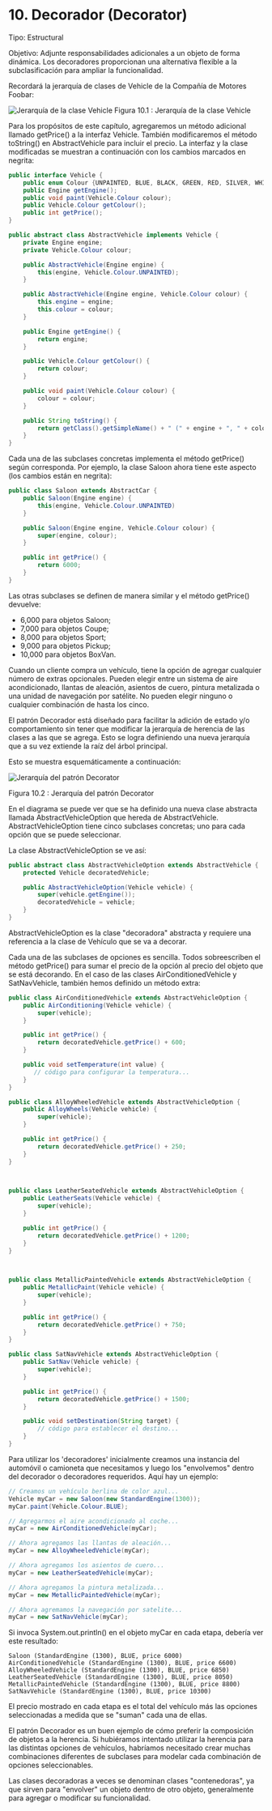 # 10. Decorador (Decorator)

Tipo: Estructural

Objetivo: Adjunte responsabilidades adicionales a un objeto de forma dinámica. Los decoradores proporcionan una alternativa flexible a la subclasificación para ampliar la funcionalidad.

Recordará la jerarquía de clases de Vehicle de la Compañía de Motores Foobar:

![Jerarquía de la clase Vehicle](../images/000010.jpg)
Figura 10.1 : Jerarquía de la clase Vehicle

Para los propósitos de este capítulo, agregaremos un método adicional llamado getPrice() a la interfaz Vehicle. También modificaremos el método toString() en AbstractVehicle para incluir el precio. La interfaz y la clase modificadas se muestran a continuación con los cambios marcados en negrita:

```java
public interface Vehicle {
    public enum Colour {UNPAINTED, BLUE, BLACK, GREEN, RED, SILVER, WHITE, YELLOW};
    public Engine getEngine();
    public void paint(Vehicle.Colour colour);
    public Vehicle.Colour getColour();
    public int getPrice();
}

public abstract class AbstractVehicle implements Vehicle {
    private Engine engine;
    private Vehicle.Colour colour;

    public AbstractVehicle(Engine engine) {
        this(engine, Vehicle.Colour.UNPAINTED);
    }

    public AbstractVehicle(Engine engine, Vehicle.Colour colour) {
        this.engine = engine;
        this.colour = colour;
    }

    public Engine getEngine() {
        return engine;
    }

    public Vehicle.Colour getColour() {
        return colour;
    }

    public void paint(Vehicle.Colour colour) {
        colour = colour;
    }

    public String toString() {
        return getClass().getSimpleName() + " (" + engine + ", " + colour + ", price " + getPrice() + ")";
    }
}
```

Cada una de las subclases concretas implementa el método getPrice() según corresponda. Por ejemplo, la clase Saloon ahora tiene este aspecto (los cambios están en negrita):

```java
public class Saloon extends AbstractCar {
    public Saloon(Engine engine) {
        this(engine, Vehicle.Colour.UNPAINTED)
    }

    public Saloon(Engine engine, Vehicle.Colour colour) {
        super(engine, colour);
    }

    public int getPrice() {
        return 6000;
    }
}
```

Las otras subclases se definen de manera similar y el método getPrice() devuelve:

* 6,000 para objetos Saloon;
* 7,000 para objetos Coupe;
* 8,000 para objetos Sport;
* 9,000 para objetos Pickup;
* 10,000 para objetos BoxVan.  

Cuando un cliente compra un vehículo, tiene la opción de agregar cualquier número de extras opcionales. Pueden elegir entre un sistema de aire acondicionado, llantas de aleación, asientos de cuero, pintura metalizada o una unidad de navegación por satélite. No pueden elegir ninguno o cualquier combinación de hasta los cinco.

El patrón Decorador está diseñado para facilitar la adición de estado y/o comportamiento sin tener que modificar la jerarquía de herencia de las clases a las que se agrega. Esto se logra definiendo una nueva jerarquía que a su vez extiende la raíz del árbol principal.

Esto se muestra esquemáticamente a continuación:

![Jerarquía del patrón Decorator](../images/000052.jpg)

Figura 10.2 : Jerarquía del patrón Decorator

En el diagrama se puede ver que se ha definido una nueva clase abstracta llamada AbstractVehicleOption que hereda de AbstractVehicle. AbstractVehicleOption tiene cinco subclases concretas; uno para cada opción que se puede seleccionar.

La clase AbstractVehicleOption se ve así:

```java
public abstract class AbstractVehicleOption extends AbstractVehicle {
    protected Vehicle decoratedVehicle;

    public AbstractVehicleOption(Vehicle vehicle) {
        super(vehicle.getEngine());
        decoratedVehicle = vehicle;
    }
}
```

AbstractVehicleOption es la clase "decoradora" abstracta y requiere una referencia a la clase de Vehículo que se va a decorar.

Cada una de las subclases de opciones es sencilla. Todos sobreescriben el método getPrice() para sumar el precio de la opción al precio del objeto que se está decorando. En el caso de las clases AirConditionedVehicle y SatNavVehicle, también hemos definido un método extra:

```java
public class AirConditionedVehicle extends AbstractVehicleOption {
    public AirConditioning(Vehicle vehicle) {
        super(vehicle);
    }

    public int getPrice() {
        return decoratedVehicle.getPrice() + 600;
    }

    public void setTemperature(int value) {
       // código para configurar la temperatura...
    }
}

public class AlloyWheeledVehicle extends AbstractVehicleOption {
    public AlloyWheels(Vehicle vehicle) {
        super(vehicle);
    }

    public int getPrice() {
        return decoratedVehicle.getPrice() + 250;
    }
}

 

public class LeatherSeatedVehicle extends AbstractVehicleOption {
    public LeatherSeats(Vehicle vehicle) {
        super(vehicle);
    }

    public int getPrice() {
        return decoratedVehicle.getPrice() + 1200;
    }
}

 

public class MetallicPaintedVehicle extends AbstractVehicleOption {
    public MetallicPaint(Vehicle vehicle) {
        super(vehicle);
    }

    public int getPrice() {
        return decoratedVehicle.getPrice() + 750;
    }
}

public class SatNavVehicle extends AbstractVehicleOption {
    public SatNav(Vehicle vehicle) {
        super(vehicle);
    }

    public int getPrice() {
        return decoratedVehicle.getPrice() + 1500;
    }

    public void setDestination(String target) {
        // código para establecer el destino...
    }
}
```

Para utilizar los 'decoradores' inicialmente creamos una instancia del automóvil o camioneta que necesitamos y luego los "envolvemos" dentro del decorador o decoradores requeridos. Aquí hay un ejemplo:

```java
// Creamos un vehículo berlina de color azul...
Vehicle myCar = new Saloon(new StandardEngine(1300));
myCar.paint(Vehicle.Colour.BLUE);

// Agregarmos el aire acondicionado al coche...
myCar = new AirConditionedVehicle(myCar);

// Ahora agregamos las llantas de aleación...
myCar = new AlloyWheeledVehicle(myCar);

// Ahora agregamos los asientos de cuero...
myCar = new LeatherSeatedVehicle(myCar);

// Ahora agregamos la pintura metalizada...
myCar = new MetallicPaintedVehicle(myCar);

// Ahora agremamos la navegación por satelite...
myCar = new SatNavVehicle(myCar);
```

Si invoca System.out.println() en el objeto myCar en cada etapa, debería ver este resultado:

```text
Saloon (StandardEngine (1300), BLUE, price 6000)
AirConditionedVehicle (StandardEngine (1300), BLUE, price 6600)
AlloyWheeledVehicle (StandardEngine (1300), BLUE, price 6850)
LeatherSeatedVehicle (StandardEngine (1300), BLUE, price 8050)
MetallicPaintedVehicle (StandardEngine (1300), BLUE, price 8800)
SatNavVehicle (StandardEngine (1300), BLUE, price 10300)
```

El precio mostrado en cada etapa es el total del vehículo más las opciones seleccionadas a medida que se "suman" cada una de ellas.

El patrón Decorador es un buen ejemplo de cómo preferir la composición de objetos a la herencia. Si hubiéramos intentado utilizar la herencia para las distintas opciones de vehículos, habríamos necesitado crear muchas combinaciones diferentes de subclases para modelar cada combinación de opciones seleccionables.

Las clases decoradoras a veces se denominan clases "contenedoras", ya que sirven para "envolver" un objeto dentro de otro objeto, generalmente para agregar o modificar su funcionalidad.
